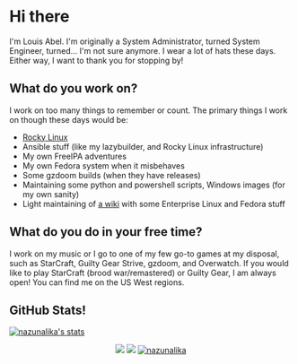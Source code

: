 # Hi there

I'm Louis Abel. I'm originally a System Administrator, turned System Engineer,
turned... I'm not sure anymore. I wear a lot of hats these days. Either way,
I want to thank you for stopping by!

## What do you work on?

I work on too many things to remember or count. The primary things I work on
though these days would be:

* [Rocky Linux](https://rockylinux.org)
* Ansible stuff (like my lazybuilder, and Rocky Linux infrastructure)
* My own FreeIPA adventures
* My own Fedora system when it misbehaves
* Some gzdoom builds (when they have releases)
* Maintaining some python and powershell scripts, Windows images (for my own 
sanity)
* Light maintaining of [a wiki](https://linuxguideandhints.com/) with some
Enterprise Linux and Fedora stuff

## What do you do in your free time?

I work on my music or I go to one of my few go-to games at my disposal, such as
StarCraft, Guilty Gear Strive, gzdoom, and Overwatch. If you would like to play
StarCraft (brood war/remastered) or Guilty Gear, I am always open! You can find
me on the US West regions.

## GitHub Stats!

[![nazunalika's stats](https://github-readme-stats.vercel.app/api?username=nazunalika&show_icons=true&theme=react&include_all_commits=true)](https://github.com/nazunalika)

<div align="center">
<a href="https://github.com/nazunalika?tab=followers"><img src="https://img.shields.io/github/followers/nazunalika.svg?style=social&label=Follow&maxAge=z"></a>
<a href="https://github.com/nazunalika"><img src="https://badges.frapsoft.com/os/v1/open-source.svg?v=103"></a>
<a href="https://github.com/nazunalika"><img src="https://komarev.com/ghpvc/?username=nazunalika" alt="nazunalika"/></a>
</div>
